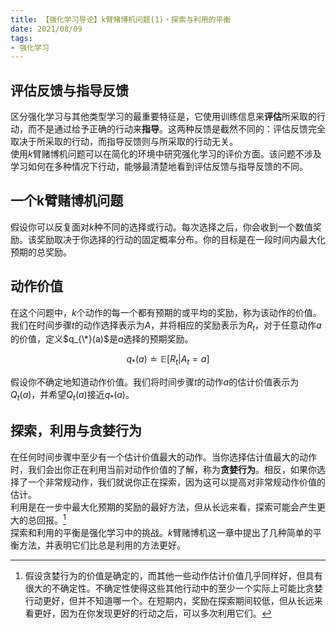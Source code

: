 ```yaml
---
title: 【强化学习导论】k臂赌博机问题(1)・探索与利用的平衡
date: 2021/08/09
tags: 
- 强化学习
---
```

## 评估反馈与指导反馈
区分强化学习与其他类型学习的最重要特征是，它使用训练信息来**评估**所采取的行动，而不是通过给予正确的行动来**指导**。这两种反馈是截然不同的：评估反馈完全取决于所采取的行动，而指导反馈则与所采取的行动无关。  
使用$k$臂赌博机问题可以在简化的环境中研究强化学习的评价方面。该问题不涉及学习如何在多种情况下行动，能够最清楚地看到评估反馈与指导反馈的不同。
<!--more-->

## 一个k臂赌博机问题
假设你可以反复面对$k$种不同的选择或行动。每次选择之后，你会收到一个数值奖励。该奖励取决于你选择的行动的固定概率分布。你的目标是在一段时间内最大化预期的总奖励。

<!--more-->
## 动作价值
在这个问题中，$k$个动作的每一个都有预期的或平均的奖励，称为该动作的价值。我们在时间步骤$t$的动作选择表示为$A$，并将相应的奖励表示为$R_{t}$，对于任意动作$a$的价值，定义$q_{\*}(a)$是$a$选择的预期奖励。

$$q_{*}(a)\doteq\mathbb{E}[R_{t}|A_{t}=a]$$

假设你不确定地知道动作价值。我们将时间步骤$t$的动作$a$的估计价值表示为$Q_{t}(a)$，并希望$Q_{t}(a)$接近$q_{*}(a)$。

## 探索，利用与贪婪行为
在任何时间步骤中至少有一个估计价值最大的动作。当你选择估计值最大的动作时，我们会出你正在利用当前对动作价值的了解，称为**贪婪行为**。相反，如果你选择了一个非常规动作，我们就说你正在探索，因为这可以提高对非常规动作价值的估计。  
利用是在一步中最大化预期的奖励的最好方法，但从长远来看，探索可能会产生更大的总回报。[^1]  
探索和利用的平衡是强化学习中的挑战。$k$臂赌博机这一章中提出了几种简单的平衡方法，并表明它们比总是利用的方法更好。

[^1]: 假设贪婪行为的价值是确定的，而其他一些动作估计价值几乎同样好，但具有很大的不确定性。不确定性使得这些其他行动中的至少一个实际上可能比贪婪行动更好，但并不知道哪一个。在短期内，奖励在探索期间较低，但从长远来看更好，因为在你发现更好的行动之后，可以多次利用它们。

